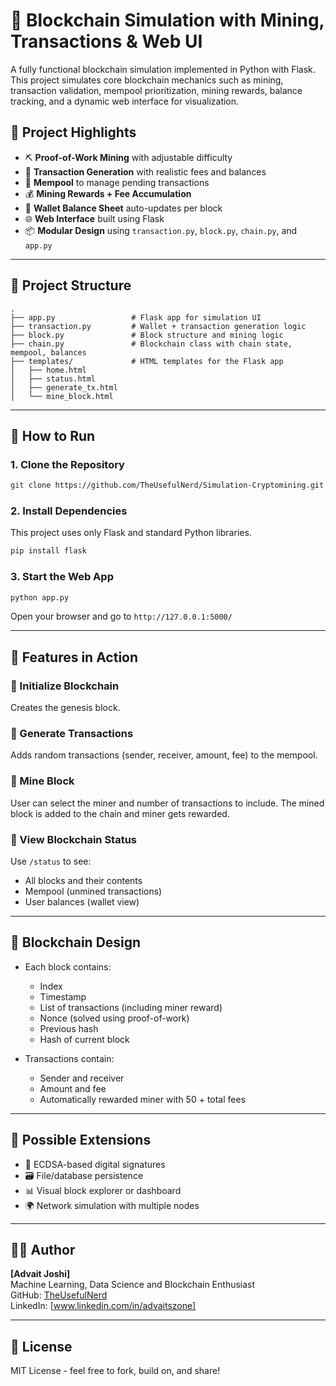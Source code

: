 # 🔗 Blockchain Simulation with Mining, Transactions & Web UI

A fully functional blockchain simulation implemented in Python with Flask. This project simulates core blockchain mechanics such as mining, transaction validation, mempool prioritization, mining rewards, balance tracking, and a dynamic web interface for visualization.

## 🧠 Project Highlights

* ⛏️ **Proof-of-Work Mining** with adjustable difficulty  
* 🧾 **Transaction Generation** with realistic fees and balances  
* 🧺 **Mempool** to manage pending transactions  
* 💰 **Mining Rewards + Fee Accumulation**  
* 🧾 **Wallet Balance Sheet** auto-updates per block  
* 🌐 **Web Interface** built using Flask  
* 📦 **Modular Design** using `transaction.py`, `block.py`, `chain.py`, and `app.py`  

---

## 📁 Project Structure

```
.
├── app.py                 # Flask app for simulation UI
├── transaction.py         # Wallet + transaction generation logic
├── block.py               # Block structure and mining logic
├── chain.py               # Blockchain class with chain state, mempool, balances
├── templates/             # HTML templates for the Flask app
│   ├── home.html
│   ├── status.html
│   ├── generate_tx.html
│   └── mine_block.html

```

---

## 🚀 How to Run

### 1. Clone the Repository

```bash
git clone https://github.com/TheUsefulNerd/Simulation-Cryptomining.git
```

### 2. Install Dependencies

This project uses only Flask and standard Python libraries.

```bash
pip install flask
```

### 3. Start the Web App

```bash
python app.py
```

Open your browser and go to `http://127.0.0.1:5000/`

---

## 🧪 Features in Action

### 🔹 Initialize Blockchain

Creates the genesis block.

### 🔹 Generate Transactions

Adds random transactions (sender, receiver, amount, fee) to the mempool.

### 🔹 Mine Block

User can select the miner and number of transactions to include. The mined block is added to the chain and miner gets rewarded.

### 🔹 View Blockchain Status

Use `/status` to see:

* All blocks and their contents  
* Mempool (unmined transactions)  
* User balances (wallet view)  

---

## 🔐 Blockchain Design

* Each block contains:

    * Index  
    * Timestamp  
    * List of transactions (including miner reward)  
    * Nonce (solved using proof-of-work)  
    * Previous hash  
    * Hash of current block  

* Transactions contain:

    * Sender and receiver  
    * Amount and fee  
    * Automatically rewarded miner with 50 + total fees  

---

## 🧹 Possible Extensions

* 🔑 ECDSA-based digital signatures  
* 🗃️ File/database persistence  
* 📊 Visual block explorer or dashboard  
* 🌍 Network simulation with multiple nodes  

---

## 👨‍💼 Author

**\[Advait Joshi]**  
Machine Learning, Data Science and Blockchain Enthusiast  
GitHub: [TheUsefulNerd](https://github.com/TheUsefulNerd)  
LinkedIn: \[www.linkedin.com/in/advaitszone]  

---

## 🏁 License

MIT License - feel free to fork, build on, and share!  